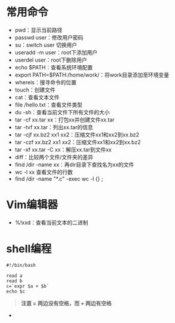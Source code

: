 # 常用命令
* pwd：显示当前路径
* passwd user：修改用户密码
* su：switch user 切换用户
* useradd -m user：root下添加用户
* userdel user：root下删除用户
* echo $PATH：查看系统环境配置
* export PATH=$PATH:/home/work/：将work目录添加至环境变量
* whereis：搜寻命令的位置
* touch：创建文件
* cat：查看文本文件
* file /hello.txt：查看文件类型
* du -sh：查看当前文件下所有文件的大小
* tar -cf xx.tar xx：打包xx并创建文件xx.tar
* tar -tvf xx.tar：列出xx.tar的信息
* tar -cjf xx.bz2 xx1 xx2：压缩文件xx1和xx2到xx.bz2
* tar -czf xx.bz2 xx1 xx2：压缩文件xx1和xx2到xx.bz2
* tar -xf xx.tar -C xx：解压xx.tar到文件xx
* diff：比较两个文件/文件夹的差异
* find /dir -name xx：再dir目录下查找名为xx的文件
* wc -l xx 查看文件的行数
* find /dir -name "*.c" -exec wc -l {} \;

# Vim编辑器
* %!xxd：查看当前文本的二进制  

# shell编程  
	#!/bin/bash
	  
	read a
	read b
	c=`expr $a + $b`
	echo $c  
> **注意 = 两边没有空格，而 + 两边有空格**  

* 